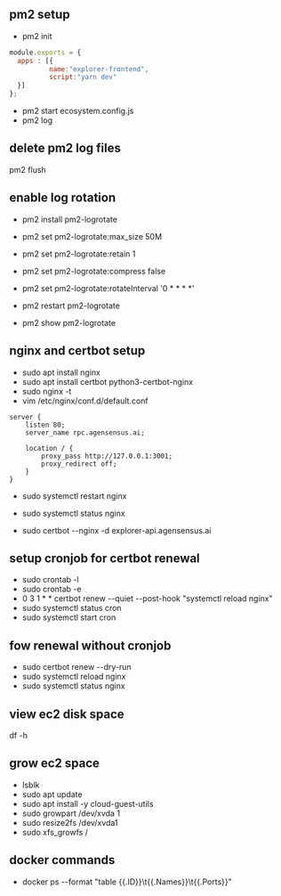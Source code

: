 ## pm2 setup
- pm2 init
```javascript
module.exports = {
  apps : [{
          name:"explorer-frontend",
          script:"yarn dev"
  }]
};

```
- pm2 start ecosystem.config.js
- pm2 log

## delete pm2 log files
pm2 flush

## enable log rotation
- pm2 install pm2-logrotate

- pm2 set pm2-logrotate:max_size 50M      
- pm2 set pm2-logrotate:retain 1          
- pm2 set pm2-logrotate:compress false    
- pm2 set pm2-logrotate:rotateInterval '0 * * * *' 

- pm2 restart pm2-logrotate

- pm2 show pm2-logrotate



## nginx and certbot setup

- sudo apt install nginx
- sudo apt install certbot python3-certbot-nginx
- sudo nginx -t
- vim /etc/nginx/conf.d/default.conf
```shell
server {
    listen 80;
    server_name rpc.agensensus.ai;

    location / {
        proxy_pass http://127.0.0.1:3001; 
        proxy_redirect off;
    }
}

```
- sudo systemctl restart nginx
- sudo systemctl status nginx

- sudo certbot --nginx -d explorer-api.agensensus.ai


## setup cronjob for certbot renewal 
- sudo crontab -l
- sudo crontab -e
- 0 3 1 * * certbot renew --quiet --post-hook "systemctl reload nginx"
- sudo systemctl status cron
- sudo systemctl start cron
## fow renewal without cronjob 
- sudo certbot renew --dry-run
- sudo systemctl reload nginx
- sudo systemctl status nginx




## view ec2 disk space
df -h

## grow ec2 space

- lsblk
- sudo apt update
- sudo apt install -y cloud-guest-utils
- sudo growpart /dev/xvda 1
- sudo resize2fs /dev/xvda1
- sudo xfs_growfs /



## docker commands

- docker ps --format "table {{.ID}}\t{{.Names}}\t{{.Ports}}"
